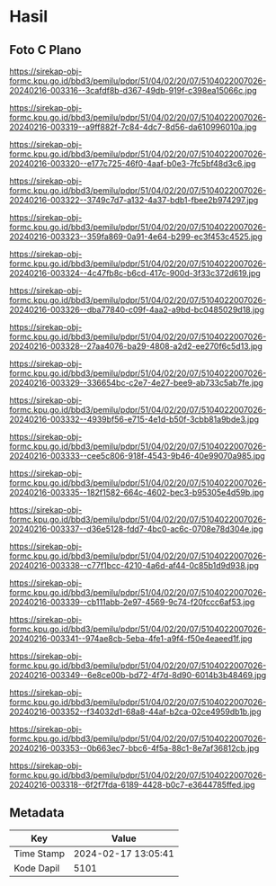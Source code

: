 # Hasil

## Foto C Plano

https://sirekap-obj-formc.kpu.go.id/bbd3/pemilu/pdpr/51/04/02/20/07/5104022007026-20240216-003316--3cafdf8b-d367-49db-919f-c398ea15066c.jpg

https://sirekap-obj-formc.kpu.go.id/bbd3/pemilu/pdpr/51/04/02/20/07/5104022007026-20240216-003319--a9ff882f-7c84-4dc7-8d56-da610996010a.jpg

https://sirekap-obj-formc.kpu.go.id/bbd3/pemilu/pdpr/51/04/02/20/07/5104022007026-20240216-003320--e177c725-46f0-4aaf-b0e3-7fc5bf48d3c6.jpg

https://sirekap-obj-formc.kpu.go.id/bbd3/pemilu/pdpr/51/04/02/20/07/5104022007026-20240216-003322--3749c7d7-a132-4a37-bdb1-fbee2b974297.jpg

https://sirekap-obj-formc.kpu.go.id/bbd3/pemilu/pdpr/51/04/02/20/07/5104022007026-20240216-003323--359fa869-0a91-4e64-b299-ec3f453c4525.jpg

https://sirekap-obj-formc.kpu.go.id/bbd3/pemilu/pdpr/51/04/02/20/07/5104022007026-20240216-003324--4c47fb8c-b6cd-417c-900d-3f33c372d619.jpg

https://sirekap-obj-formc.kpu.go.id/bbd3/pemilu/pdpr/51/04/02/20/07/5104022007026-20240216-003326--dba77840-c09f-4aa2-a9bd-bc0485029d18.jpg

https://sirekap-obj-formc.kpu.go.id/bbd3/pemilu/pdpr/51/04/02/20/07/5104022007026-20240216-003328--27aa4076-ba29-4808-a2d2-ee270f6c5d13.jpg

https://sirekap-obj-formc.kpu.go.id/bbd3/pemilu/pdpr/51/04/02/20/07/5104022007026-20240216-003329--336654bc-c2e7-4e27-bee9-ab733c5ab7fe.jpg

https://sirekap-obj-formc.kpu.go.id/bbd3/pemilu/pdpr/51/04/02/20/07/5104022007026-20240216-003332--4939bf56-e715-4e1d-b50f-3cbb81a9bde3.jpg

https://sirekap-obj-formc.kpu.go.id/bbd3/pemilu/pdpr/51/04/02/20/07/5104022007026-20240216-003333--cee5c806-918f-4543-9b46-40e99070a985.jpg

https://sirekap-obj-formc.kpu.go.id/bbd3/pemilu/pdpr/51/04/02/20/07/5104022007026-20240216-003335--182f1582-664c-4602-bec3-b95305e4d59b.jpg

https://sirekap-obj-formc.kpu.go.id/bbd3/pemilu/pdpr/51/04/02/20/07/5104022007026-20240216-003337--d36e5128-fdd7-4bc0-ac6c-0708e78d304e.jpg

https://sirekap-obj-formc.kpu.go.id/bbd3/pemilu/pdpr/51/04/02/20/07/5104022007026-20240216-003338--c77f1bcc-4210-4a6d-af44-0c85b1d9d938.jpg

https://sirekap-obj-formc.kpu.go.id/bbd3/pemilu/pdpr/51/04/02/20/07/5104022007026-20240216-003339--cb111abb-2e97-4569-9c74-f20fccc6af53.jpg

https://sirekap-obj-formc.kpu.go.id/bbd3/pemilu/pdpr/51/04/02/20/07/5104022007026-20240216-003341--974ae8cb-5eba-4fe1-a9f4-f50e4eaeed1f.jpg

https://sirekap-obj-formc.kpu.go.id/bbd3/pemilu/pdpr/51/04/02/20/07/5104022007026-20240216-003349--6e8ce00b-bd72-4f7d-8d90-6014b3b48469.jpg

https://sirekap-obj-formc.kpu.go.id/bbd3/pemilu/pdpr/51/04/02/20/07/5104022007026-20240216-003352--f34032d1-68a8-44af-b2ca-02ce4959db1b.jpg

https://sirekap-obj-formc.kpu.go.id/bbd3/pemilu/pdpr/51/04/02/20/07/5104022007026-20240216-003353--0b663ec7-bbc6-4f5a-88c1-8e7af36812cb.jpg

https://sirekap-obj-formc.kpu.go.id/bbd3/pemilu/pdpr/51/04/02/20/07/5104022007026-20240216-003318--6f2f7fda-6189-4428-b0c7-e3644785ffed.jpg


## Metadata

| Key        | Value               |
| ---------- | ------------------- |
| Time Stamp | 2024-02-17 13:05:41 |
| Kode Dapil | 5101                |



